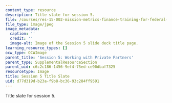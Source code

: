 ```yaml
---
content_type: resource
description: Title slate for session 5.
file: /courses/res-15-002-mission-metrics-finance-training-for-federal-credit-program-professionals-summer-2016/d77d319db23af9b8bc3693c284ff9591_RES15-002_Session_5.jpg
file_type: image/jpeg
image_metadata:
  caption: ''
  credit: ''
  image-alt: Image of the Session 5 slide deck title page.
learning_resource_types: []
ocw_type: OCWImage
parent_title: 'Session 5: Working with Private Partners'
parent_type: SupplementalResourceSection
parent_uid: c6c2c186-1456-9ef4-75ed-ce90dbaf7325
resourcetype: Image
title: Session 5 Title Slate
uid: d77d319d-b23a-f9b8-bc36-93c284ff9591
---
```

Title slate for session 5.

